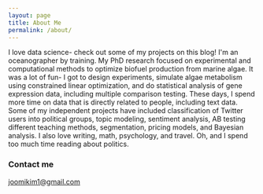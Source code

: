 ```yaml
---
layout: page
title: About Me
permalink: /about/
---
```


I love data science- check out some of my projects on this blog! I'm an oceanographer by training. My PhD research focused on experimental and computational methods to optimize biofuel production from marine algae. It was a lot of fun- I got to design experiments, simulate algae metabolism using constrained linear optimization, and do statistical analysis of gene expression data, including multiple comparison testing. These days, I spend more time on data that is directly related to people, including text data. Some of my independent projects have included classification of Twitter users into political groups, topic modeling, sentiment analysis, AB testing different teaching methods, segmentation, pricing models, and Bayesian analysis. I also love writing, math, psychology, and travel. Oh, and I spend too much time reading about politics.


### Contact me

[joomikim1@gmail.com](mailto:joomikim1@gmail.com)
